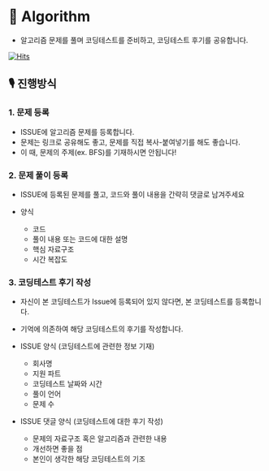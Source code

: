# 📖 Algorithm
 
- 알고리즘 문제를 풀며 코딩테스트를 준비하고, 코딩테스트 후기를 공유합니다.

[![Hits](https://hits.seeyoufarm.com/api/count/incr/badge.svg?url=https%3A%2F%2Fgithub.com%2FNext-Squad%2FAlgorithm&count_bg=%2379C83D&title_bg=%23150404&icon=&icon_color=%23E7E7E7&title=hits&edge_flat=false)](https://hits.seeyoufarm.com)
## 🎙 진행방식

### 1. 문제 등록

- ISSUE에 알고리즘 문제를 등록합니다.
- 문제는 링크로 공유해도 좋고, 문제를 직접 복사-붙여넣기를 해도 좋습니다.
- 이 때, 문제의 주제(ex. BFS)를 기재하시면 안됩니다!

### 2. 문제 풀이 등록

- ISSUE에 등록된 문제를 풀고, 코드와 풀이 내용을 간략히 댓글로 남겨주세요

- 양식
  - 코드
  - 풀이 내용 또는 코드에 대한 설명
  - 핵심 자료구조
  - 시간 복잡도
  
### 3. 코딩테스트 후기 작성

- 자신이 본 코딩테스트가 Issue에 등록되어 있지 않다면, 본 코딩테스트를 등록합니다.
- 기억에 의존하여 해당 코딩테스트의 후기를 작성합니다.

- ISSUE 양식 (코딩테스트에 관련한 정보 기재)
  - 회사명
  - 지원 파트
  - 코딩테스트 날짜와 시간
  - 풀이 언어
  - 문제 수 
  
- ISSUE 댓글 양식 (코딩테스트에 대한 후기 작성)
  - 문제의 자료구조 혹은 알고리즘과 관련한 내용
  - 개선하면 좋을 점
  - 본인이 생각한 해당 코딩테스트의 기조
